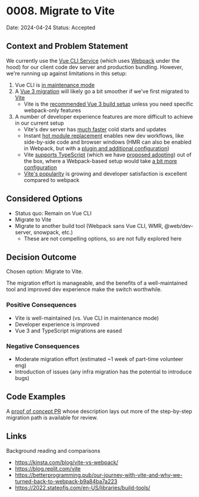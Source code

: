 # 0008. Migrate to Vite

Date: 2024-04-24
Status: Accepted <!-- Proposed | Accepted | Rejected | Superceded -->

## Context and Problem Statement

We currently use the [Vue CLI Service](https://cli.vuejs.org/guide/cli-service.html) (which uses 
[Webpack](https://webpack.js.org/) under the hood) for our client code dev server and production 
bundling. However, we're running up against limitations in this setup: 

1. Vue CLI is [in maintenance mode](https://cli.vuejs.org/)
2. A [Vue 3 migration](https://v3-migration.vuejs.org/) will likely go a bit smoother if we've first
   migrated to [Vite](https://vitejs.dev/)
   - Vite is the 
     [recommended Vue 3 build setup](https://vuejs.org/guide/scaling-up/tooling.html#project-scaffolding) 
     unless you need specific webpack-only features
3. A number of developer experience features are more difficult to achieve in our current setup
   - Vite's dev server has [much faster](https://kinsta.com/blog/vite-vs-webpack/#cold-start-speed) 
     cold starts and updates
   - Instant [hot module replacement](https://vitejs.dev/guide/features.html#hot-module-replacement) 
     enables new dev workflows, like side-by-side code and browser windows (HMR can also be enabled 
     in Webpack, but with a 
     [plugin and additional configuration](https://webpack.js.org/concepts/hot-module-replacement/))
   - Vite [supports TypeScript](https://vitejs.dev/guide/features.html#typescript) (which we have 
     [proposed adopting](./0006-use-typescript.md)) out of the box, where a Webpack-based setup 
     would take [a bit more configuration](https://cli.vuejs.org/core-plugins/typescript.html)
   - [Vite's popularity](https://2022.stateofjs.com/en-US/libraries/build-tools/) is growing and 
     developer satisfaction is excellent compared to webpack

## Considered Options

- Status quo: Remain on Vue CLI
- Migrate to Vite
- Migrate to another build tool (Webpack sans Vue CLI, WMR, @web/dev-server, snowpack, etc.)
  - These are not compelling options, so are not fully explored here

## Decision Outcome

Chosen option: Migrate to Vite. 

The migration effort is manageable, and the benefits of a well-maintained tool and improved dev 
experience make the switch worthwhile. 

### Positive Consequences <!-- optional -->

- Vite is well-maintained (vs. Vue CLI in maintenance mode)
- Developer experience is improved
- Vue 3 and TypeScript migrations are eased

### Negative Consequences <!-- optional -->

- Moderate migration effort (estimated ~1 week of part-time volunteer eng)
- Introduction of issues (any infra migration has the potential to introduce bugs)

## Code Examples

A [proof of concept PR](https://github.com/usdigitalresponse/usdr-gost/pull/2965) whose description 
lays out more of the step-by-step migration path is available for review. 

## Links <!-- optional -->

Background reading and comparisons
- https://kinsta.com/blog/vite-vs-webpack/
- https://blog.replit.com/vite
- https://betterprogramming.pub/our-journey-with-vite-and-why-we-turned-back-to-webpack-b9a84ba7a223
- https://2022.stateofjs.com/en-US/libraries/build-tools/
